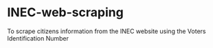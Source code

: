 # INEC-web-scraping
To scrape citizens information from the INEC website using the Voters Identification Number 

